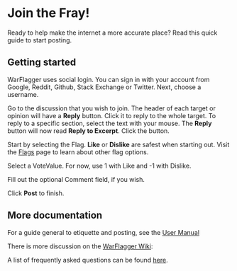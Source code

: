 # Join the Fray!

Ready to help make the internet a more accurate place? Read this quick guide to start posting.


## Getting started

WarFlagger uses social login. You can sign in with your account from Google, Reddit, Github, Stack Exchange or Twitter. Next, choose a username.

Go to the discussion that you wish to join. The header of each target or opinion will have a **Reply** button. Click it to reply to the whole target. To reply to a specific section, select the text with your mouse. The **Reply** button will now read **Reply to Excerpt**. Click the button.

Start by selecting the Flag. **Like** or **Dislike** are safest when starting out. Visit the [Flags](http://warflagger.net/flags/) page to learn about other flag options.

Select a VoteValue. For now, use 1 with Like and -1 with Dislike.

Fill out the optional Comment field, if you wish.

Click **Post** to finish.

## More documentation

For a guide general to etiquette and posting, see the [User Manual](https://warflagger.net/user-manual/)

There is more discussion on the [WarFlagger Wiki](https://github.com/BnMcGn/warflagger/wiki/):

A list of frequently asked questions can be found [here](http://warflagger.net/faq/).


